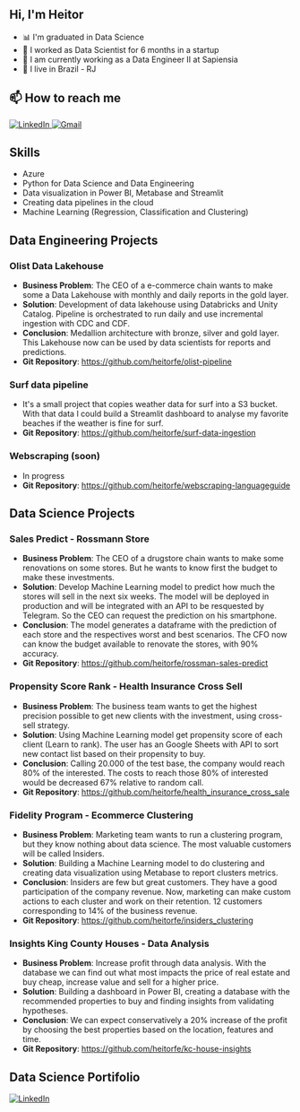 ## Hi, I'm Heitor
* 📊 I'm graduated in Data Science
* 💼 I worked as Data Scientist for 6 months in a startup
* 💼 I am currently working as a Data Engineer II at Sapiensia
* 📍 I live in Brazil - RJ

## 📫 How to reach me 

 <a href="https://www.linkedin.com/in/heitor-felix/">
         <img alt="LinkedIn" src="https://img.shields.io/badge/LinkedIn-0077B5?style=for-the-badge&logo=linkedin&logoColor=white">
      </a>
 <a href="mailto:heitorfelix@yahoo.com.br">
         <img alt="Gmail" src="https://img.shields.io/badge/Gmail-D14836?style=for-the-badge&logo=gmail&logoColor=white">
      </a>
      
## Skills
* Azure
* Python for Data Science and Data Engineering
* Data visualization in Power BI,  Metabase and Streamlit
* Creating data pipelines in the cloud
* Machine Learning (Regression, Classification and Clustering)

## Data Engineering Projects

### Olist Data Lakehouse
*  **Business Problem**: The CEO of a e-commerce chain wants to make some a Data Lakehouse with monthly and daily reports in the gold layer.
*  **Solution**: Development of data lakehouse using Databricks and Unity Catalog. Pipeline is orchestrated to run daily and use incremental ingestion with CDC and CDF.
*  **Conclusion**: Medallion architecture with bronze, silver and gold layer. This Lakehouse now can be used by data scientists for reports and predictions.
* **Git Repository**: https://github.com/heitorfe/olist-pipeline

### Surf data pipeline
* It's a small project that copies weather data for surf into a S3 bucket. With that data I could build a Streamlit dashboard to analyse my favorite beaches if the weather is fine for surf.
* **Git Repository**: https://github.com/heitorfe/surf-data-ingestion

### Webscraping (soon)
* In progress
* **Git Repository**: https://github.com/heitorfe/webscraping-languageguide

## Data Science Projects

### Sales Predict - Rossmann Store
*  **Business Problem**: The CEO of a drugstore chain wants to make some renovations on some stores. But he wants to know first the budget to make these investments.
*  **Solution**: Develop Machine Learning model to predict how much the stores will sell in the next six weeks. The model will be deployed in production and will be integrated with an API to be resquested by Telegram. So the CEO can request the prediction on his smartphone.
*  **Conclusion**: The model generates a dataframe with the prediction of each store and the respectives worst and best scenarios. The CFO now can know the budget available to renovate the stores, with 90% accuracy.
*  **Git Repository**: https://github.com/heitorfe/rossman-sales-predict



### Propensity Score Rank - Health Insurance Cross Sell
*  **Business Problem**: The business team wants to get the highest precision possible to get new clients with the investment, using cross-sell strategy.
*  **Solution**: Using Machine Learning model get propensity score of each client (Learn to rank). The user has an Google Sheets with API to sort new contact list based on their propensity to buy.
*  **Conclusion**: Calling 20.000 of the test base, the company would reach 80% of the interested. The costs to reach those 80% of interested would be decreased 67% relative to random call.
*  **Git Repository**: https://github.com/heitorfe/health_insurance_cross_sale


### Fidelity Program - Ecommerce Clustering
*  **Business Problem**: Marketing team wants to run a clustering program, but they know nothing about data science. The most valuable customers will be called Insiders.
*  **Solution**: Building a Machine Learning model to do clustering and creating data visualization using Metabase to report clusters metrics.
*  **Conclusion**: Insiders are few but great customers. They have a good participation of the company revenue. Now, marketing can make custom actions to each cluster and work on their retention. 12 customers  corresponding to 14% of the business revenue.
*  **Git Repository**: https://github.com/heitorfe/insiders_clustering

### Insights King County Houses - Data Analysis
*  **Business Problem**: Increase profit through data analysis. With the database we can find out what most impacts the price of real estate and buy cheap, increase value and sell for a higher price. 
*  **Solution**: Building a dashboard in Power BI, creating a database with the recommended properties to buy and finding insights from validating hypotheses.
*  **Conclusion**: We can expect conservatively a 20% increase of the profit by choosing the best properties based on the location, features and time.
*  **Git Repository**: https://github.com/heitorfe/kc-house-insights



## Data Science Portifolio
 <a href="https://heitorfe.github.io/portifolio-projetos/">
         <img alt="LinkedIn" src="https://img.shields.io/badge/GitHub-100000?style=for-the-badge&logo=github&logoColor=white">
      </a>

<!---
heitorfe/heitorfe is a ✨ special ✨ repository because its `README.md` (this file) appears on your GitHub profile.
You can click the Preview link to take a look at your changes.
--->
